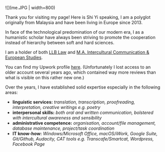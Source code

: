 ![](me.JPG | width=800)

Thank you for visiting my page! Here is Shi Yi speaking, I am a polyglot originally from Malaysia and have been living in Europe since 2013.

In face of the technological predomination of our modern era, I as a humanistic scholar have always been striving to promote the cooperation instead of hierarchy between soft and hard sciences.

I am a holder of both [LLB Law](https://www.bristol.ac.uk/study/undergraduate/2022/law/llb-law/) and [M.A. Intercultural Communication & European Studies](https://www.hs-fulda.de/en/studies/departments/social-and-cultural-sciences/future-students/study-programmes/intercultural-communication-and-european-studies-ma).

You can find my Upwork profile [here](https://www.upwork.com/freelancers/~01d22bd8700b7c2b9d).
(Unfortunately I lost access to an older account several years ago, which contained way more reviews than what is visible on this rather new one.)

Over the years, I have established solid expertise especially in the following areas:
- **linguistic services:** _translation, transcription, proofreading, interpretation, creative writings e.g. poetry_
- **interpersonal skills:** _both oral and written communication, bolstered with intercultural awareness and sensibility_
- **administrative competence:** _organisation, account/file management, database maintenance, project/task coordination_
- **IT know-how:** _Windows/Microsoft Office, macOS/iWork, Google Suite, Git/Github, Audacity, CAT tools e.g. Transcafe/Smartcat, Wordpress, Facebook Page_
